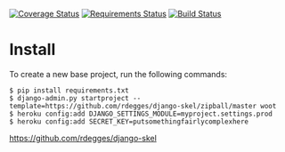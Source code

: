 [![Coverage Status](https://coveralls.io/repos/franhp/django-skeleton/badge.png)](https://coveralls.io/r/franhp/django-skeleton)
[![Requirements Status](https://requires.io/github/franhp/django-skeleton/requirements.svg?branch=master)](https://requires.io/github/franhp/django-skeleton/requirements/?branch=master)
[![Build Status](https://travis-ci.org/franhp/django-skeleton.svg)](https://travis-ci.org/franhp/django-skeleton)

Install
=======

To create a new  base project, run the following commands:

    $ pip install requirements.txt
    $ django-admin.py startproject --template=https://github.com/rdegges/django-skel/zipball/master woot
    $ heroku config:add DJANGO_SETTINGS_MODULE=myproject.settings.prod
    $ heroku config:add SECRET_KEY=putsomethingfairlycomplexhere


https://github.com/rdegges/django-skel
